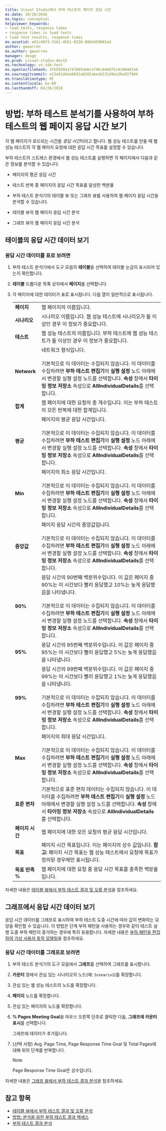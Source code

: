 ```yaml
---
title: Visual Studio에서 부하 테스트의 페이지 응답 시간
ms.date: 10/19/2016
ms.topic: conceptual
helpviewer_keywords:
- load tests, response times
- response times in load tests
- load test results, response times
ms.assetid: e61c49f3-3161-45b1-9220-08b5459065a2
author: gewarren
ms.author: gewarren
manager: douge
ms.prod: visual-studio-dev15
ms.technology: vs-ide-test
ms.openlocfilehash: 3f65920a1f47895ab6caf4bc84dd75c8100487a9
ms.sourcegitcommit: e13e61ddea6032a8282abe16131d9e136a927984
ms.translationtype: HT
ms.contentlocale: ko-KR
ms.lasthandoff: 04/26/2018
---
```

# <a name="how-to-view-web-page-response-time-in-a-load-test-using-the-load-test-analyzer"></a>방법: 부하 테스트 분석기를 사용하여 부하 테스트의 웹 페이지 응답 시간 보기

각 웹 페이지가 로드되는 시간을 *응답 시간*이라고 합니다. 웹 성능 테스트를 만들 때 웹 성능 테스트의 각 웹 페이지 요청에 대한 응답 시간 목표를 설정할 수 있습니다.

부하 테스트의 스트레스 환경에서 웹 성능 테스트를 실행하면 각 페이지에서 다음과 같은 정보를 분석할 수 있습니다.

-   페이지의 평균 응답 시간

-   테스트 반복 중 페이지의 응답 시간 목표를 달성한 백분율

-   부하 테스트 분석기의 테이블 뷰 또는 그래프 뷰를 사용하여 웹 페이지 응답 시간을 분석할 수 있습니다.

-   테이블 뷰의 웹 페이지 응답 시간 분석

-   그래프 뷰의 웹 페이지 응답 시간 분석

## <a name="view-response-time-data-in-a-table"></a>테이블의 응답 시간 데이터 보기

### <a name="to-view-response-time-data-in-a-table"></a>응답 시간 데이터를 표로 보려면

1.  부하 테스트 분석기에서 도구 모음의 **테이블**을 선택하여 테이블 눈금이 표시되어 있는지 확인합니다.

2.  **테이블** 드롭다운 목록 상자에서 **페이지**를 선택합니다.

3.  각 페이지에 대한 데이터가 표로 표시됩니다. 다음 열이 일반적으로 표시됩니다.

    |||
    |-|-|
    |**페이지**|웹 페이지의 이름입니다.|
    |**시나리오**|시나리오 이름입니다. 웹 성능 테스트에 시나리오가 둘 이상인 경우 이 정보가 중요합니다.|
    |**테스트**|웹 성능 테스트의 이름입니다. 부하 테스트에 웹 성능 테스트가 둘 이상인 경우 이 정보가 중요합니다.|
    |**Network**|네트워크 형식입니다.<br /><br /> 기본적으로 이 데이터는 수집되지 않습니다. 이 데이터를 수집하려면 **부하 테스트 편집기**의 **실행 설정** 노드 아래에서 변경할 실행 설정 노드를 선택합니다. **속성** 창에서 **타이밍 정보 저장소** 속성으로 **AllIndividualDetails**를 선택합니다.|
    |**합계**|웹 페이지에 대한 요청의 총 개수입니다. 이는 부하 테스트의 모든 반복에 대한 합계입니다.|
    |**평균**|페이지의 평균 응답 시간입니다.<br /><br /> 기본적으로 이 데이터는 수집되지 않습니다. 이 데이터를 수집하려면 **부하 테스트 편집기**의 **실행 설정** 노드 아래에서 변경할 실행 설정 노드를 선택합니다. **속성** 창에서 **타이밍 정보 저장소** 속성으로 **AllIndividualDetails**를 선택합니다.|
    |**Min**|페이지의 최소 응답 시간입니다.<br /><br /> 기본적으로 이 데이터는 수집되지 않습니다. 이 데이터를 수집하려면 **부하 테스트 편집기**의 **실행 설정** 노드 아래에서 변경할 실행 설정 노드를 선택합니다. **속성** 창에서 **타이밍 정보 저장소** 속성으로 **AllIndividualDetails**를 선택합니다.|
    |**중앙값**|페이지 응답 시간의 중앙값입니다.<br /><br /> 기본적으로 이 데이터는 수집되지 않습니다. 이 데이터를 수집하려면 **부하 테스트 편집기**의 **실행 설정** 노드 아래에서 변경할 실행 설정 노드를 선택합니다. **속성** 창에서 **타이밍 정보 저장소** 속성으로 **AllIndividualDetails**를 선택합니다.|
    |**90%**|응답 시간의 90번째 백분위수입니다. 이 값은 페이지 중 90%는 이 시간보다 빨리 응답했고 10%는 늦게 응답했음을 나타냅니다.<br /><br /> 기본적으로 이 데이터는 수집되지 않습니다. 이 데이터를 수집하려면 **부하 테스트 편집기**의 **실행 설정** 노드 아래에서 변경할 실행 설정 노드를 선택합니다. **속성** 창에서 **타이밍 정보 저장소** 속성으로 **AllIndividualDetails**를 선택합니다.|
    |**95%**|응답 시간의 95번째 백분위수입니다. 이 값은 페이지 중 95%는 이 시간보다 빨리 응답했고 5%는 늦게 응답했음을 나타냅니다.|
    |**99%**|응답 시간의 99번째 백분위수입니다. 이 값은 페이지 중 99%는 이 시간보다 빨리 응답했고 1%는 늦게 응답했음을 나타냅니다.<br /><br /> 기본적으로 이 데이터는 수집되지 않습니다. 이 데이터를 수집하려면 **부하 테스트 편집기**의 **실행 설정** 노드 아래에서 변경할 실행 설정 노드를 선택합니다. **속성** 창에서 **타이밍 정보 저장소** 속성으로 **AllIndividualDetails**를 선택합니다.|
    |**Max**|페이지의 최대 응답 시간입니다.<br /><br /> 기본적으로 이 데이터는 수집되지 않습니다. 이 데이터를 수집하려면 **부하 테스트 편집기**의 **실행 설정** 노드 아래에서 변경할 실행 설정 노드를 선택합니다. **속성** 창에서 **타이밍 정보 저장소** 속성으로 **AllIndividualDetails**를 선택합니다.|
    |**표준 편차**|기본적으로 표준 편차 데이터는 수집되지 않습니다. 이 데이터를 수집하려면 **부하 테스트 편집기**의 **실행 설정** 노드 아래에서 변경할 실행 설정 노드를 선택합니다. **속성** 창에서 **타이밍 정보 저장소** 속성으로 **AllIndividualDetails**를 선택합니다.|
    |**페이지 시간**|웹 페이지에 대한 모든 요청의 평균 응답 시간입니다.|
    |**목표**|페이지 시간 목표입니다. 이는 페이지의 상수 값입니다. **참고:** 페이지 시간 목표는 웹 성능 테스트에서 요청에 목표가 정의된 경우에만 표시됩니다.|
    |**목표 만족 %**|웹 페이지에 대한 요청 중 응답 시간 목표를 충족한 백분율입니다.|

 자세한 내용은 [테이블 뷰에서 부하 테스트 결과 및 오류 분석](../test/analyze-load-test-results-and-errors-in-the-tables-view.md)을 참조하세요.

## <a name="view-response-time-data-in-a-graph"></a>그래프에서 응답 시간 데이터 보기

응답 시간 데이터를 그래프로 표시하여 부하 테스트 도중 시간에 따라 값이 변화하는 모양을 확인할 수 있습니다. 이 방법은 단계 부하 패턴을 사용하는 경우와 같이 테스트 실행 도중 부하 패턴이 증가하는 경우에 특히 유용합니다. 자세한 내용은 [부하 패턴을 편집하여 가상 사용자 동작 모델링](../test/edit-load-patterns-to-model-virtual-user-activities.md)을 참조하세요.

### <a name="to-view-response-time-data-in-a-graph"></a>응답 시간 데이터를 그래프로 보려면

1.  부하 테스트 분석기의 도구 모음에서 **그래프**를 선택하여 그래프를 표시합니다.

2.  **카운터** 창에서 관심 있는 시나리오의 노드(예: `Scenario1`)를 확장합니다.

3.  관심 있는 웹 성능 테스트의 노드를 확장합니다.

4.  **페이지** 노드를 확장합니다.

5.  관심 있는 페이지의 노드를 확장합니다.

6.  **% Pages Meeting Goal**을 마우스 오른쪽 단추로 클릭한 다음, **그래프에 카운터 표시**를 선택합니다.

     그래프에 데이터가 추가됩니다.

7.  (선택 사항) Avg. Page Time, Page Response Time Goal 및 Total Pages에 대해 위의 단계를 반복합니다.

    > [!NOTE]
    > Page Response Time Goal은 상수입니다.

 자세한 내용은 [그래프 뷰에서 부하 테스트 결과 분석](../test/analyze-load-test-results-in-the-graphs-view.md)을 참조하세요.

## <a name="see-also"></a>참고 항목

- [테이블 뷰에서 부하 테스트 결과 및 오류 분석](../test/analyze-load-test-results-and-errors-in-the-tables-view.md)
- [방법: 분석을 위한 부하 테스트 결과 액세스](../test/how-to-access-load-test-results-for-analysis.md)
- [부하 테스트 결과 분석](../test/analyze-load-test-results-using-the-load-test-analyzer.md)